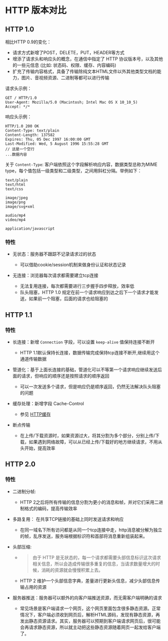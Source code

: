# HTTP 版本对比
## HTTP 1.0

相比HTTP 0.9的变化：
- 请求方式新增了POST，DELETE，PUT，HEADER等方式
- 增添了请求头和响应头的概念，在通信中指定了 HTTP 协议版本号，以及其他的一些元信息 (比如: 状态码、权限、缓存、内容编码)
- 扩充了传输内容格式，具备了传输除纯文本HTML文件以外其他类型文档的能力，图片、音视频资源、二进制等都可以进行传输

请求头示例：
```http
GET / HTTP/1.0
User-Agent: Mozilla/5.0 (Macintosh; Intel Mac OS X 10_10_5)
Accept: */*
```

响应头示例：
```http
HTTP/1.0 200 OK
Content-Type: text/plain
Content-Length: 137582
Expires: Thu, 05 Dec 1997 16:00:00 GMT
Last-Modified: Wed, 5 August 1996 15:55:28 GMT
// 这是一个空行
...数据内容
```

关于 `Content-Type`: 客户端依照这个字段解析响应内容，数据类型总称为MIME type，每个值包括一级类型和二级类型，之间用斜杠分隔。举例如下：
```http
text/plain
text/html
text/css

image/jpeg
image/png
image/svg+xml

audio/mp4
video/mp4

application/javascript
```

### 特性
- 无状态：服务器不跟踪不记录请求过的状态
  - 可以借助cookie/session机制来做身份认证和状态记录

- 无连接：浏览器每次请求都需要建立tcp连接
  - 无法复用连接，每次都需要进行三步握手四步释放，效率低
  - 队头阻塞，HTTP 1.0 规定在前一个请求响应到达之后下一个请求才能发送，如果前一个阻塞，后面的请求也给阻塞的

## HTTP 1.1
### 特性
- 长连接：新增 `Connection` 字段，可以设置 `keep-alive` 值保持连接不断开
  - HTTP 1.1默认保持长连接，数据传输完成保持tcp连接不断开,继续用这个通道传输数据

- 管道化：基于上面长连接的基础，管道化可以不等第一个请求响应继续发送后面的请求，但响应的顺序还是按照请求的顺序返回
  - 可以一次发送多个请求，但是响应仍是顺序返回，仍然无法解决队头阻塞的问题

- 缓存处理：新增字段 Cache-Control
  - 参见 [HTTP缓存](HTTP_Cache.md)

- 断点传输
  - 在上传/下载资源时，如果资源过大，将其分割为多个部分，分别上传/下载，如果遇到网络故障，可以从已经上传/下载好的地方继续请求，不用从头开始，提高效率

## HTTP 2.0
### 特性
- 二进制分帧:
  - HTTP 2之后将所有传输的信息分割为更小的消息和帧，并对它们采用二进制格式的编码，提高传输效率

- 多路复用： 在共享TCP链接的基础上同时发送请求和响应
  - 在同一域名下所有访问都是从同一个tcp连接中走，http消息被分解为独立的帧，乱序发送，服务端根据标识符和首部将消息重新组装起来。

- 头部压缩:
  - > 由于 HTTP 是无状态的，每一个请求都需要头部信息标识这次请求相关信息，所以会造成传输很多重复的信息，当请求数量增大的时候，消耗的资源就会慢慢积累上去。
  - HTTP 2 维护一个头部信息字典，差量进行更新头信息，减少头部信息传输占用的资源

- 服务器推送：服务器可以额外的向客户端推送资源，而无需客户端明确的请求
  - 常见场景是客户端请求一个网页，这个网页里面包含很多静态资源。正常情况下，客户端必须收到网页后，解析HTML源码，发现有静态资源，再发出静态资源请求。其实，服务器可以预期到客户端请求网页后，很可能会再请求静态资源，所以就主动把这些静态资源随着网页一起发给客户端了。
